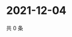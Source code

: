 # 2021-12-04

共 0 条

<!-- BEGIN WEIBO -->
<!-- 最后更新时间 Sat Dec 04 2021 18:12:19 GMT+0800 (China Standard Time) -->

<!-- END WEIBO -->
